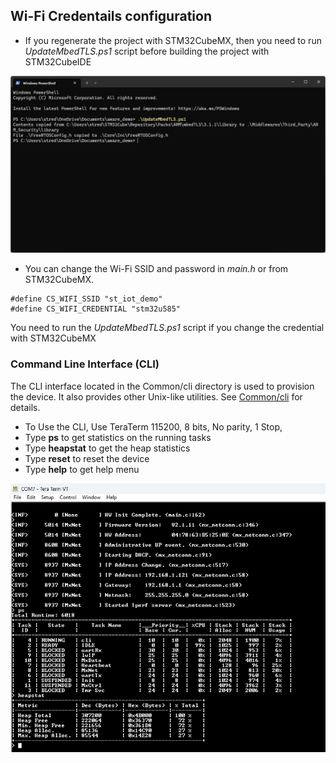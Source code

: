 
## Wi-Fi Credentails configuration
* If you regenerate the project with STM32CubeMX, then you need to run *UpdateMbedTLS.ps1* script before building the project with STM32CubeIDE

![UpdateMbedTLS.png](UpdateMbedTLS.png)

* You can change the Wi-Fi SSID and password in *main.h* or from STM32CubeMX. 
```
#define CS_WIFI_SSID "st_iot_demo"
#define CS_WIFI_CREDENTIAL "stm32u585"
```
You need to run the *UpdateMbedTLS.ps1* script if you change the credential with STM32CubeMX

### Command Line Interface (CLI)

The CLI interface located in the Common/cli directory is used to provision the device. It also provides other Unix-like utilities. See [Common/cli](Common/cli/ReadMe.md) for details.

- To Use the CLI, Use TeraTerm 115200, 8 bits, No parity, 1 Stop,
- Type **ps** to get statistics on the running tasks
- Type **heapstat** to get the heap statistics
- Type **reset** to reset the device
- Type **help** to get help menu

![Example Image](example.png)